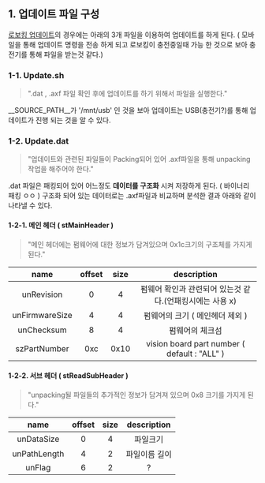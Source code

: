 ## 1. 업데이트 파일 구성

[로보킹 업데이트](https://www.lgservice.co.kr/mobile/simple/selectSimpleSearchDetail.do?itemId=1434517084839&gubun=SCS&type=keyword)의 경우에는 아래의 3개 파일을 이용하여 업데이트를 하게 된다.
( 모바일을 통해 업데이트 명령을 전송 하게 되고 로보킹이 충전중일때 가능 한 것으로 보아 충전기를 통해 파일을 받는것 같다.)

### 1-1. Update.sh

> ".dat , .axf 파일 확인 후에 업데이트를 하기 위해서 파일을 실행한다."

__SOURCE_PATH__가 '/mnt/usb' 인 것을 보아 업데이트는 USB(충전기?)를 통해 업데이트가 진행 되는 것을 알 수 있다.

### 1-2. Update.dat

> "업데이트와 관련된 파일들이 Packing되어 있어 .axf파일을 통해 unpacking 작업을 해주어야 한다."

.dat 파일은 패킹되어 있어 어느정도 __데이터를 구조화__ 시켜 저장하게 된다. ( 바이너리 패킹 ㅇㅇ )
구조화 되어 있는 데이터로는 .axf파일과 비교하며 분석한 결과 아래와 같이 나타낼 수 있다.

#### 1-2-1. 메인 헤더 ( stMainHeader )

> "메인 헤더에는 펌웨어에 대한 정보가 담겨있으며 0x1c크기의 구조체를 가지게 된다."

|name|offset|size|description|
|:---:|:---:|:---:|:---:|
|unRevision|0|4|펌웨어 확인과 관련되어 있는것 같다.(언패킹시에는 사용 x)|
|unFirmwareSize|4|4|펌웨어의 크기 ( 메인헤더 제외 )|
|unChecksum|8|4|펌웨어의 체크섬|
|szPartNumber|0xc|0x10|vision board part number ( default : "ALL" )|


#### 1-2-2. 서브 헤더 ( stReadSubHeader )

> "unpacking될 파일들의 추가적인 정보가 담겨져 있으며 0x8 크기를 가지게 된다."

|name|offset|size|description|
|:---:|:---:|:---:|:---:|
|unDataSize|0|4|파일크기|
|unPathLength|4|2|파일이름 길이|
|unFlag|6|2|?|


